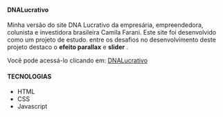 #### DNALucrativo


Minha versão do site DNA Lucrativo da empresária, empreendedora, colunista e investidora brasileira Camila Farani. Este site foi desenvolvido como um projeto de estudo.
entre os desafios no desenvolvimento deste projeto destaco o __efeito parallax__ e **slider** .


Você pode acessá-lo clicando em: [DNALucrativo](http://shbasilio.com/PROJETOS/DNA_Lucrativo/)

<h4>TECNOLOGIAS</h4>

- HTML</li>
- CSS</li>
- Javascript
